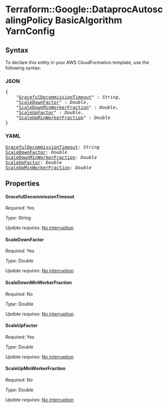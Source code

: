 # Terraform::Google::DataprocAutoscalingPolicy BasicAlgorithm YarnConfig

## Syntax

To declare this entity in your AWS CloudFormation template, use the following syntax:

### JSON

<pre>
{
    "<a href="#gracefuldecommissiontimeout" title="GracefulDecommissionTimeout">GracefulDecommissionTimeout</a>" : <i>String</i>,
    "<a href="#scaledownfactor" title="ScaleDownFactor">ScaleDownFactor</a>" : <i>Double</i>,
    "<a href="#scaledownminworkerfraction" title="ScaleDownMinWorkerFraction">ScaleDownMinWorkerFraction</a>" : <i>Double</i>,
    "<a href="#scaleupfactor" title="ScaleUpFactor">ScaleUpFactor</a>" : <i>Double</i>,
    "<a href="#scaleupminworkerfraction" title="ScaleUpMinWorkerFraction">ScaleUpMinWorkerFraction</a>" : <i>Double</i>
}
</pre>

### YAML

<pre>
<a href="#gracefuldecommissiontimeout" title="GracefulDecommissionTimeout">GracefulDecommissionTimeout</a>: <i>String</i>
<a href="#scaledownfactor" title="ScaleDownFactor">ScaleDownFactor</a>: <i>Double</i>
<a href="#scaledownminworkerfraction" title="ScaleDownMinWorkerFraction">ScaleDownMinWorkerFraction</a>: <i>Double</i>
<a href="#scaleupfactor" title="ScaleUpFactor">ScaleUpFactor</a>: <i>Double</i>
<a href="#scaleupminworkerfraction" title="ScaleUpMinWorkerFraction">ScaleUpMinWorkerFraction</a>: <i>Double</i>
</pre>

## Properties

#### GracefulDecommissionTimeout

_Required_: Yes

_Type_: String

_Update requires_: [No interruption](https://docs.aws.amazon.com/AWSCloudFormation/latest/UserGuide/using-cfn-updating-stacks-update-behaviors.html#update-no-interrupt)

#### ScaleDownFactor

_Required_: Yes

_Type_: Double

_Update requires_: [No interruption](https://docs.aws.amazon.com/AWSCloudFormation/latest/UserGuide/using-cfn-updating-stacks-update-behaviors.html#update-no-interrupt)

#### ScaleDownMinWorkerFraction

_Required_: No

_Type_: Double

_Update requires_: [No interruption](https://docs.aws.amazon.com/AWSCloudFormation/latest/UserGuide/using-cfn-updating-stacks-update-behaviors.html#update-no-interrupt)

#### ScaleUpFactor

_Required_: Yes

_Type_: Double

_Update requires_: [No interruption](https://docs.aws.amazon.com/AWSCloudFormation/latest/UserGuide/using-cfn-updating-stacks-update-behaviors.html#update-no-interrupt)

#### ScaleUpMinWorkerFraction

_Required_: No

_Type_: Double

_Update requires_: [No interruption](https://docs.aws.amazon.com/AWSCloudFormation/latest/UserGuide/using-cfn-updating-stacks-update-behaviors.html#update-no-interrupt)

